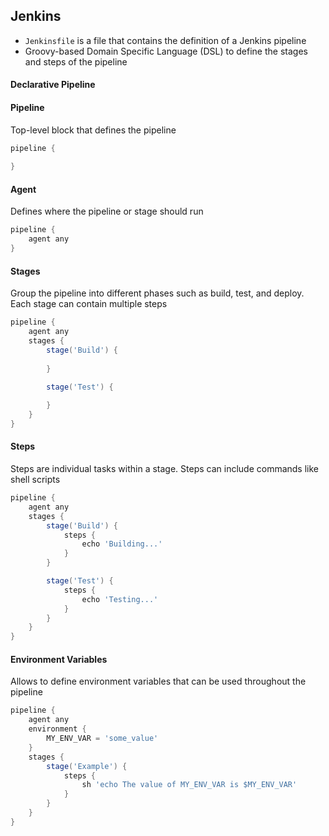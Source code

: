## Jenkins

- `Jenkinsfile` is a file that contains the definition of a Jenkins pipeline
- Groovy-based Domain Specific Language (DSL) to define the stages and steps of the pipeline

#### Declarative Pipeline

#### Pipeline
Top-level block that defines the pipeline

```groovy
pipeline {
    
}

```

#### Agent
Defines where the pipeline or stage should run

```groovy
pipeline {
    agent any
}
```

#### Stages
Group the pipeline into different phases such as build, test, and deploy. Each stage can contain multiple steps
  
```groovy
pipeline {
    agent any
    stages {
        stage('Build') {
            
        }

        stage('Test') {
            
        }
    }
}
```
#### Steps
Steps are individual tasks within a stage. Steps can include commands like shell scripts

```groovy
pipeline {
    agent any
    stages {
        stage('Build') {
            steps {
                echo 'Building...'
            }
        }

        stage('Test') {
            steps {
                echo 'Testing...'
            }
        }
    }
}
```

#### Environment Variables
Allows to define environment variables that can be used throughout the pipeline

```groovy
pipeline {
    agent any
    environment {
        MY_ENV_VAR = 'some_value'
    }
    stages {
        stage('Example') {
            steps {
                sh 'echo The value of MY_ENV_VAR is $MY_ENV_VAR'
            }
        }
    }
}
```
